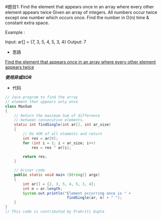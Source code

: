 #题目1:
Find the element that appears once in an array where every other element appears twice
Given an array of integers. All numbers occur twice except one number which occurs once. Find the number in O(n) time & constant extra space.

Example :

Input:  ar[] = {7, 3, 5, 4, 5, 3, 4}
Output: 7

- 思路

[Find the element that appears once in an array where every other element appears twice](https://www.geeksforgeeks.org/find-element-appears-array-every-element-appears-twice/)

***使用异或XOR***

- 代码

```java
// Java program to find the array 
// element that appears only once 
class MaxSum 
{ 
	// Return the maximum Sum of difference 
	// between consecutive elements. 
	static int findSingle(int ar[], int ar_size) 
	{ 
		// Do XOR of all elements and return 
		int res = ar[0]; 
		for (int i = 1; i < ar_size; i++) 
			res = res ^ ar[i]; 
	
		return res; 
	} 

	// Driver code 
	public static void main (String[] args) 
	{ 
		int ar[] = {2, 3, 5, 4, 5, 3, 4}; 
		int n = ar.length; 
		System.out.println("Element occurring once is " + 
							findSingle(ar, n) + " "); 
	} 
} 
// This code is contributed by Prakriti Gupta 

```

